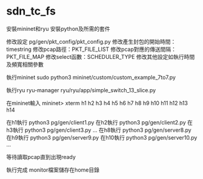 # sdn_tc_fs

安裝mininet和ryu
安裝python及所需的套件

修改設定
pg/gen/pkt_config/pkt_config.py
修改產生封包的開始時間：timestring
修改pcap路徑：PKT_FILE_LIST
修改pcap對應的傳送間隔：PKT_FILE_MAP
修改select函數：SCHEDULER_TYPE
修改其他設定如執行時間及頻寬相關參數

執行mininet
sudo python3 mininet/custom/custom_example_7to7.py

執行ryu
ryu-manager ryu/ryu/app/simple_switch_13_slice.py

在mininet輸入
mininet> xterm h1 h2 h3 h4 h5 h6 h7 h8 h9 h10 h11 h12 h13 h14

在h1執行
python3 pg/gen/client1.py
在h2執行
python3 pg/gen/client2.py
在h3執行
python3 pg/gen/client3.py
...
在h8執行
python3 pg/gen/server8.py
在h9執行
python3 pg/gen/server9.py
在h10執行
python3 pg/gen/server10.py
...

等待讀取pcap直到出現ready


執行完成
monitor檔案儲存在home目錄
